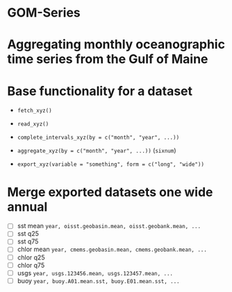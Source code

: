GOM-Series
================

# Aggregating monthly oceanographic time series from the Gulf of Maine

# Base functionality for a dataset

-   `fetch_xyz()`

-   `read_xyz()`

-   `complete_intervals_xyz(by = c("month", "year", ...))`

-   `aggregate_xyz(by = c("month", "year", ...))` (`sixnum`)

-   `export_xyz(variable = "something", form = c("long", "wide"))`

# Merge exported datasets one wide annual

-   [ ] sst mean `year, oisst.geobasin.mean, oisst.geobank.mean, ...`
-   [ ] sst q25
-   [ ] sst q75
-   [ ] chlor mean `year, cmems.geobasin.mean, cmems.geobank.mean, ...`
-   [ ] chlor q25
-   [ ] chlor q75
-   [ ] usgs `year, usgs.123456.mean, usgs.123457.mean, ...`
-   [ ] buoy `year, buoy.A01.mean.sst, buoy.E01.mean.sst, ...`
